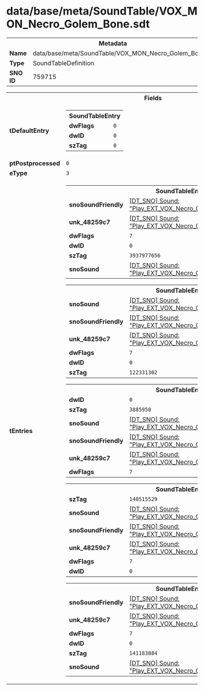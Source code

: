 <h1>data/base/meta/SoundTable/VOX_MON_Necro_Golem_Bone.sdt</h1><table><tr><th colspan="100%">Metadata</th></tr><tr><td><b>Name</b></td><td>data/base/meta/SoundTable/VOX_MON_Necro_Golem_Bone.sdt</td></tr><tr><td><b>Type</b></td><td>SoundTableDefinition</td></tr><tr><td><b>SNO ID</b></td><td>759715</td></tr></table>

<table><tr><th colspan="100%">Fields</th></tr><tr><td><b>tDefaultEntry</b></td><td><table><tr><th colspan="100%">SoundTableEntry</th></tr><tr><td><b>dwFlags</b></td><td><code>0</code></td></tr><tr><td><b>dwID</b></td><td><code>0</code></td></tr><tr><td><b>szTag</b></td><td><code>0</code></td></tr></table>

</td></tr><tr><td><b>ptPostprocessed</b></td><td><code>0</code></td></tr><tr><td><b>eType</b></td><td><code>3</code></td></tr><tr><td><b>tEntries</b></td><td><table><tr><th colspan="100%">SoundTableEntry</th></tr><tr><td><b>snoSoundFriendly</b></td><td><a href="..\Sound\Play_EXT_VOX_Necro_Golem_Bone_Attk_3P_Friendly.snd">[DT_SNO] Sound: "Play_EXT_VOX_Necro_Golem_Bone_Attk_3P_Friendly"</a></td></tr><tr><td><b>unk_48259c7</b></td><td><a href="..\Sound\Play_EXT_VOX_Necro_Golem_Bone_Attk_3P_Enemy.snd">[DT_SNO] Sound: "Play_EXT_VOX_Necro_Golem_Bone_Attk_3P_Enemy"</a></td></tr><tr><td><b>dwFlags</b></td><td><code>7</code></td></tr><tr><td><b>dwID</b></td><td><code>0</code></td></tr><tr><td><b>szTag</b></td><td><code>3937977656</code></td></tr><tr><td><b>snoSound</b></td><td><a href="..\Sound\Play_EXT_VOX_Necro_Golem_Bone_Attk_1P.snd">[DT_SNO] Sound: "Play_EXT_VOX_Necro_Golem_Bone_Attk_1P"</a></td></tr></table>


<table><tr><th colspan="100%">SoundTableEntry</th></tr><tr><td><b>snoSound</b></td><td><a href="..\Sound\Play_EXT_VOX_Necro_Golem_Bone_Death_1P.snd">[DT_SNO] Sound: "Play_EXT_VOX_Necro_Golem_Bone_Death_1P"</a></td></tr><tr><td><b>snoSoundFriendly</b></td><td><a href="..\Sound\Play_EXT_VOX_Necro_Golem_Bone_Death_3P_Friendly.snd">[DT_SNO] Sound: "Play_EXT_VOX_Necro_Golem_Bone_Death_3P_Friendly"</a></td></tr><tr><td><b>unk_48259c7</b></td><td><a href="..\Sound\Play_EXT_VOX_Necro_Golem_Bone_Death_3P_Enemy.snd">[DT_SNO] Sound: "Play_EXT_VOX_Necro_Golem_Bone_Death_3P_Enemy"</a></td></tr><tr><td><b>dwFlags</b></td><td><code>7</code></td></tr><tr><td><b>dwID</b></td><td><code>0</code></td></tr><tr><td><b>szTag</b></td><td><code>122331302</code></td></tr></table>


<table><tr><th colspan="100%">SoundTableEntry</th></tr><tr><td><b>dwID</b></td><td><code>0</code></td></tr><tr><td><b>szTag</b></td><td><code>3885950</code></td></tr><tr><td><b>snoSound</b></td><td><a href="..\Sound\Play_EXT_VOX_Necro_Golem_Bone_Idle_1P.snd">[DT_SNO] Sound: "Play_EXT_VOX_Necro_Golem_Bone_Idle_1P"</a></td></tr><tr><td><b>snoSoundFriendly</b></td><td><a href="..\Sound\Play_EXT_VOX_Necro_Golem_Bone_Idle_3P_Friendly.snd">[DT_SNO] Sound: "Play_EXT_VOX_Necro_Golem_Bone_Idle_3P_Friendly"</a></td></tr><tr><td><b>unk_48259c7</b></td><td><a href="..\Sound\Play_EXT_VOX_Necro_Golem_Bone_Idle_3P_Enemy.snd">[DT_SNO] Sound: "Play_EXT_VOX_Necro_Golem_Bone_Idle_3P_Enemy"</a></td></tr><tr><td><b>dwFlags</b></td><td><code>7</code></td></tr></table>


<table><tr><th colspan="100%">SoundTableEntry</th></tr><tr><td><b>szTag</b></td><td><code>140515529</code></td></tr><tr><td><b>snoSound</b></td><td><a href="..\Sound\Play_EXT_VOX_Necro_Golem_Bone_Spawn_1P.snd">[DT_SNO] Sound: "Play_EXT_VOX_Necro_Golem_Bone_Spawn_1P"</a></td></tr><tr><td><b>snoSoundFriendly</b></td><td><a href="..\Sound\Play_EXT_VOX_Necro_Golem_Bone_Spawn_3P_Friendly.snd">[DT_SNO] Sound: "Play_EXT_VOX_Necro_Golem_Bone_Spawn_3P_Friendly"</a></td></tr><tr><td><b>unk_48259c7</b></td><td><a href="..\Sound\Play_EXT_VOX_Necro_Golem_Bone_Spawn_3P_Enemy.snd">[DT_SNO] Sound: "Play_EXT_VOX_Necro_Golem_Bone_Spawn_3P_Enemy"</a></td></tr><tr><td><b>dwFlags</b></td><td><code>7</code></td></tr><tr><td><b>dwID</b></td><td><code>0</code></td></tr></table>


<table><tr><th colspan="100%">SoundTableEntry</th></tr><tr><td><b>snoSoundFriendly</b></td><td><a href="..\Sound\Play_EXT_VOX_Necro_Golem_Bone_Taunt_3P_Friendly.snd">[DT_SNO] Sound: "Play_EXT_VOX_Necro_Golem_Bone_Taunt_3P_Friendly"</a></td></tr><tr><td><b>unk_48259c7</b></td><td><a href="..\Sound\Play_EXT_VOX_Necro_Golem_Bone_Taunt_3P_Enemy.snd">[DT_SNO] Sound: "Play_EXT_VOX_Necro_Golem_Bone_Taunt_3P_Enemy"</a></td></tr><tr><td><b>dwFlags</b></td><td><code>7</code></td></tr><tr><td><b>dwID</b></td><td><code>0</code></td></tr><tr><td><b>szTag</b></td><td><code>141183884</code></td></tr><tr><td><b>snoSound</b></td><td><a href="..\Sound\Play_EXT_VOX_Necro_Golem_Bone_Taunt_1P.snd">[DT_SNO] Sound: "Play_EXT_VOX_Necro_Golem_Bone_Taunt_1P"</a></td></tr></table>


</td></tr></table>

